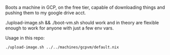 Boots a machine in GCP, on the free tier, capable of 
downloading things and pushing them to my google drive acct.

./upload-image.sh && ./boot-vm.sh should work and in theory
are flexible enough to work for anyone with just a few env vars.

Usage in this repo:

```bash
./upload-image.sh ../../machines/gcpvm/default.nix
```
